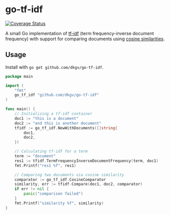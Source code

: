 # go-tf-idf
[![Coverage Status](https://coveralls.io/repos/github/dkgv/go-tf-idf/badge.svg?branch=master)](https://coveralls.io/github/dkgv/go-tf-idf?branch=master)

A small Go implementation of [tf-idf](https://en.wikipedia.org/wiki/Tf%E2%80%93idf) (term frequency-inverse document frequency) with support for comparing documents using [cosine similarities](https://en.wikipedia.org/wiki/Cosine_similarity).

## Usage
Install with `go get github.com/dkgv/go-tf-idf`.

```go
package main

import (
	"fmt"
	go_tf_idf "github.com/dkgv/go-tf-idf"
)

func main() {
	// Initializing a tf-idf container 
	doc1 := "this is a document"
	doc2 := "and this is another document"
	tfidf := go_tf_idf.NewWithDocuments([]string{
		doc1,
		doc2,
	})

	// Calculating tf-idf for a term
	term := "document"
	res1 := tfidf.TermFrequencyInverseDocumentFrequency(term, doc1)
	fmt.Printf("res1 %f", res1)

	// Comparing two documents via cosine similarity
	comparator := go_tf_idf.CosineComparator
	similarity, err := tfidf.Compare(doc1, doc2, comparator)
	if err != nil {
		panic("comparison failed")
	}
	fmt.Printf("similarity %f", similarity)
}
```
